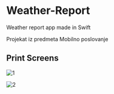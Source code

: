 # Weather-Report
Weather report app made in Swift

Projekat iz predmeta Mobilno poslovanje


## Print Screens

![1](https://user-images.githubusercontent.com/60830071/128929738-05b360b8-7c63-4bac-b21c-141fd63008d4.PNG)



![2](https://user-images.githubusercontent.com/60830071/128929755-d7c689ad-3aef-47bf-837b-92ecb839cc4e.PNG)
